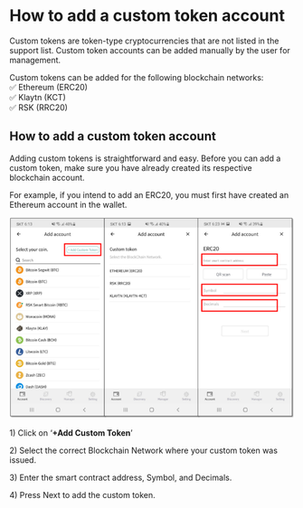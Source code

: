 # How to add a custom token account

Custom tokens are token-type cryptocurrencies that are not listed in the support list. Custom token accounts can be added manually by the user for management. 

Custom tokens can be added for the following blockchain networks:  
✅ Ethereum \(ERC20\)   
✅ Klaytn \(KCT\)  
✅ RSK \(RRC20\) 

## How to add a custom token account

Adding custom tokens is straightforward and easy. Before you can add a custom token, make sure you have already created its respective blockchain account.

For example, if you intend to add an ERC20, you must first have created an Ethereum account in the wallet.

![](../../.gitbook/assets/1%20%285%29.png)

1\) Click on ‘**+Add Custom Token**’

2\) Select the correct Blockchain Network where your custom token was issued.

3\) Enter the smart contract address, Symbol, and Decimals.

4\) Press Next to add the custom token.

